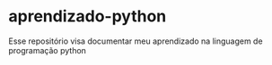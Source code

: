 # aprendizado-python
Esse repositório visa documentar meu aprendizado na linguagem de programação python
